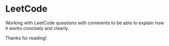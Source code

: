 # LeetCode

Working with LeetCode questions with comments to be able to explain how it works concisely and clearly.

Thanks for reading!
